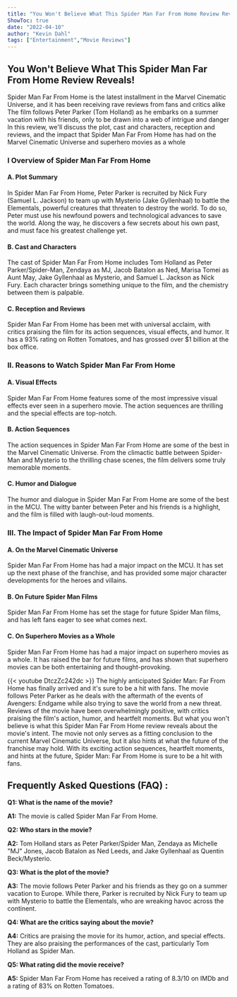 ```yaml
---
title: "You Won't Believe What This Spider Man Far From Home Review Reveals!"
ShowToc: true 
date: "2022-04-10"
author: "Kevin Dahl" 
tags: ["Entertainment","Movie Reviews"]
---
```

## You Won't Believe What This Spider Man Far From Home Review Reveals!

Spider Man Far From Home is the latest installment in the Marvel Cinematic Universe, and it has been receiving rave reviews from fans and critics alike The film follows Peter Parker (Tom Holland) as he embarks on a summer vacation with his friends, only to be drawn into a web of intrigue and danger In this review, we'll discuss the plot, cast and characters, reception and reviews, and the impact that Spider Man Far From Home has had on the Marvel Cinematic Universe and superhero movies as a whole

### I Overview of Spider Man Far From Home

#### A. Plot Summary

In Spider Man Far From Home, Peter Parker is recruited by Nick Fury (Samuel L. Jackson) to team up with Mysterio (Jake Gyllenhaal) to battle the Elementals, powerful creatures that threaten to destroy the world. To do so, Peter must use his newfound powers and technological advances to save the world. Along the way, he discovers a few secrets about his own past, and must face his greatest challenge yet.

#### B. Cast and Characters

The cast of Spider Man Far From Home includes Tom Holland as Peter Parker/Spider-Man, Zendaya as MJ, Jacob Batalon as Ned, Marisa Tomei as Aunt May, Jake Gyllenhaal as Mysterio, and Samuel L. Jackson as Nick Fury. Each character brings something unique to the film, and the chemistry between them is palpable.

#### C. Reception and Reviews

Spider Man Far From Home has been met with universal acclaim, with critics praising the film for its action sequences, visual effects, and humor. It has a 93% rating on Rotten Tomatoes, and has grossed over $1 billion at the box office.

### II. Reasons to Watch Spider Man Far From Home

#### A. Visual Effects

Spider Man Far From Home features some of the most impressive visual effects ever seen in a superhero movie. The action sequences are thrilling and the special effects are top-notch.

#### B. Action Sequences

The action sequences in Spider Man Far From Home are some of the best in the Marvel Cinematic Universe. From the climactic battle between Spider-Man and Mysterio to the thrilling chase scenes, the film delivers some truly memorable moments.

#### C. Humor and Dialogue

The humor and dialogue in Spider Man Far From Home are some of the best in the MCU. The witty banter between Peter and his friends is a highlight, and the film is filled with laugh-out-loud moments.

### III. The Impact of Spider Man Far From Home

#### A. On the Marvel Cinematic Universe

Spider Man Far From Home has had a major impact on the MCU. It has set up the next phase of the franchise, and has provided some major character developments for the heroes and villains.

#### B. On Future Spider Man Films

Spider Man Far From Home has set the stage for future Spider Man films, and has left fans eager to see what comes next.

#### C. On Superhero Movies as a Whole

Spider Man Far From Home has had a major impact on superhero movies as a whole. It has raised the bar for future films, and has shown that superhero movies can be both entertaining and thought-provoking.

{{< youtube DtczZc242dc >}} 
The highly anticipated Spider Man: Far From Home has finally arrived and it's sure to be a hit with fans. The movie follows Peter Parker as he deals with the aftermath of the events of Avengers: Endgame while also trying to save the world from a new threat. Reviews of the movie have been overwhelmingly positive, with critics praising the film's action, humor, and heartfelt moments. But what you won't believe is what this Spider Man Far From Home review reveals about the movie's intent. The movie not only serves as a fitting conclusion to the current Marvel Cinematic Universe, but it also hints at what the future of the franchise may hold. With its exciting action sequences, heartfelt moments, and hints at the future, Spider Man: Far From Home is sure to be a hit with fans.

## Frequently Asked Questions (FAQ) :
**Q1: What is the name of the movie?**

**A1:** The movie is called Spider Man Far From Home.

**Q2: Who stars in the movie?**

**A2:** Tom Holland stars as Peter Parker/Spider Man, Zendaya as Michelle "MJ" Jones, Jacob Batalon as Ned Leeds, and Jake Gyllenhaal as Quentin Beck/Mysterio.

**Q3: What is the plot of the movie?**

**A3:** The movie follows Peter Parker and his friends as they go on a summer vacation to Europe. While there, Parker is recruited by Nick Fury to team up with Mysterio to battle the Elementals, who are wreaking havoc across the continent.

**Q4: What are the critics saying about the movie?**

**A4:** Critics are praising the movie for its humor, action, and special effects. They are also praising the performances of the cast, particularly Tom Holland as Spider Man.

**Q5: What rating did the movie receive?**

**A5:** Spider Man Far From Home has received a rating of 8.3/10 on IMDb and a rating of 83% on Rotten Tomatoes.



